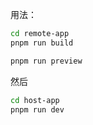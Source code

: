 用法：
```bash
cd remote-app
pnpm run build

pnpm run preview
```
然后
```bash
cd host-app
pnpm run dev
```
